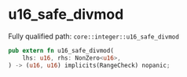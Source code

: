 # u16_safe_divmod

Fully qualified path: `core::integer::u16_safe_divmod`

```rust
pub extern fn u16_safe_divmod(
    lhs: u16, rhs: NonZero<u16>,
) -> (u16, u16) implicits(RangeCheck) nopanic;
```

